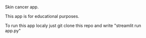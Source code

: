 Skin cancer app. 


This app is for educational purposes. 

To run this app localy just git clone this repo and write "streamlit run app.py"


